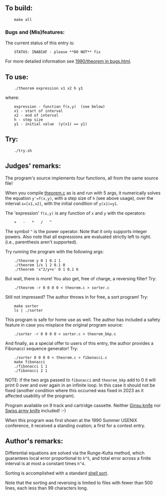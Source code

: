 ## To build:

``` <!---sh-->
    make all
```


### Bugs and (Mis)features:

The current status of this entry is:

```
    STATUS: INABIAF - please **DO NOT** fix
```

For more detailed information see [1990/theorem in bugs.html](../../bugs.html#1990_theorem).


## To use:

``` <!---sh-->
    ./theorem expression x1 x2 h y1
```

where:

```
    expression - function f(x,y)  (see below)
    x1 - start of interval
    x2 - end of interval
    h - step size
    y1 - initial value  (y(x1) == y1)
```


## Try:

``` <!---sh-->
    ./try.sh
```


## Judges' remarks:

The program's source implements four functions, all from the
same source file!

When you compile [theorem.c](%%REPO_URL%%/1990/theorem/theorem.c) as is and run with 5 args, it
numerically solves the equation `y'=f(x,y)`, with a step size of `h` (see above
usage), over the interval `x=[x1,x2]`, with the initial condition of `y(x1)=y1`.

The 'expression' `f(x,y)` is any function of `x` and `y` with the
operators:

```
    +	-	*	/	^
```

The symbol `^` is the power operator.  Note that it only supports
integer powers.  Also note that all expressions are evaluated strictly
left to right.  (i.e., parenthesis aren't supported).

Try running the program with the following args:

``` <!---sh-->
    ./theorem y 0 1 0.1 1
    ./theorem 1/x 1 2 0.1 0
    ./theorem 'x^2/y+x' 0 1 0.1 6
```

But wait, there is more!  You also get, free of charge, a
reversing filter!  Try:

``` <!---sh-->
    ./theorem -r 0 0 0 0 < theorem.c > sorter.c
```

Still not impressed?  The author throws in for free, a
sort program! Try:

``` <!---sh-->
    make sorter
    ls | ./sorter
```

This program is safe for home use as well.  The author has
included a safety feature in case you misplace the original
program source:

``` <!---sh-->
    ./sorter -r 0 0 0 0 < sorter.c > theorem_bkp.c
```

And finally, as a special offer to users of this entry,
the author provides a Fibonacci sequence generator!  Try:

``` <!---sh-->
    ./sorter 0 0 0 0 < theorem.c > fibonacci.c
    make fibonacci
    ./fibonacci 1 1
    ./fibonacci 2 1
```

NOTE: if the two args passed to `fibonacci` and `theorem_bkp` add to 0 it will
print 0 over and over again in an infinite loop. In this case it should not be
fixed (another condition where this occurred was fixed in 2023 as it affected
usability of the program).

Program available on 9 track and cartridge cassette.  Neither [Ginsu
knife](https://ginsu.com) nor [Swiss army
knife](https://en.wikipedia.org/wiki/Swiss_Army_knife) included! :-)

When this program was first shown at the 1990 Summer USENIX conference, it
received a standing ovation; a first for a contest entry.


## Author's remarks:

Differential equations are solved via the Runge-Kutta method, which guarantees
local error proportional to `h^5`, and total error across a finite interval is at
most a constant times `h^4`.

Sorting is accomplished with a standard [shell
sort](https://en.wikipedia.org/wiki/Shellsort).

Note that the sorting and reversing is limited to files with fewer than 500
lines, each less than 99 characters long.


<!--

    Copyright © 1984-2024 by Landon Curt Noll. All Rights Reserved.

    You are free to share and adapt this file under the terms of this license:

        Creative Commons Attribution-ShareAlike 4.0 International (CC BY-SA 4.0)

    For more information, see:

        https://creativecommons.org/licenses/by-sa/4.0/

-->
